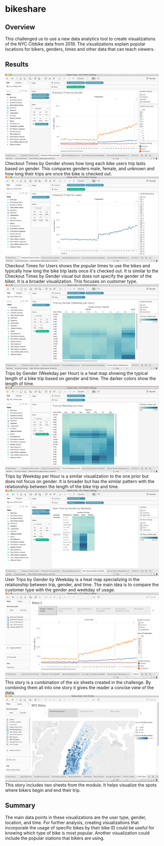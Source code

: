 # bikeshare
## Overview
This challenged us to use a new data analytics tool to create visualizations of the NYC Citibike data from 2019. The visualizations explain popular locations for bikers, genders, times and other data that can teach viewers.
## Results
![Checkout Times by Gender](https://github.com/rindneremily/bikeshare/blob/main/images/Checkout%20Times%20by%20Gender.png)
Checkout Times by Gender shows how long each bike users trip lasts based on gender. This compares genders male, female, and unknown and how long their trips are once the bike is checked out.
![Checkout Times for Users](https://github.com/rindneremily/bikeshare/blob/main/images/Checkout%20Times%20for%20Users.png)
Checkout Times for Users shows the popular times to use the bikes and typically how long the bike trip lasts once it's checked out. It is similar to the Checkout Times by Gender visual but does not specify the gender of the biker. It is a broader visualization. This focuses on customer type.
![Trips by Gender (Weekday per Hour)](https://github.com/rindneremily/bikeshare/blob/main/images/Trips%20by%20Gender%20(Weekday%20per%20Hour).png)
Trips by Gender (Weekday per Hour) is a heat map showing the typical length of a bike trip based on gender and time. The darker colors show the length of time.
![Trips by Weekday per Hour](https://github.com/rindneremily/bikeshare/blob/main/images/Trips%20by%20Weekday%20per%20Hour.png)
Trips by Weekday per Hour is a similar visualization to the one prior but does not focus on gender. It is broader but has the similar pattern with the relationship between the length of the bike trip and time.
![User Trips by Gender by Weekday](https://github.com/rindneremily/bikeshare/blob/main/images/User%20Trips%20by%20Gender%20by%20Weekday.png)
User Trips by Gender by Weekday is a heat map specializing in the relationship between trip, gender, and time. The main idea is to compare the customer type with the gender and weekday of usage.
![Challenge Story 5:7](https://github.com/rindneremily/bikeshare/blob/main/images/Challenge%20Story%205:7.png)
This story is a combination of the six sheets created in the challenge. By combining them all into one story it gives the reader a concise view of the data.
![Story 2:7](https://github.com/rindneremily/bikeshare/blob/main/images/Story%202:7.png)
This story includes two sheets from the module. It helps visualize the spots where bikers begin and end their trip.
## Summary
The main data points in these visualizations are the user type, gender, location, and time. For further analysis, creating visualizations that incorporate the usage of specific bikes by their bike ID could be useful for knowing which type of bike is most popular. Another visualization could include the popular stations that bikers are using. 
